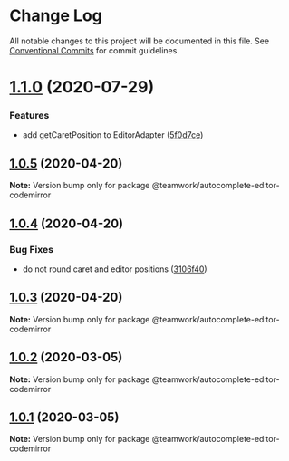 # Change Log

All notable changes to this project will be documented in this file.
See [Conventional Commits](https://conventionalcommits.org) for commit guidelines.

# [1.1.0](https://github.com/Teamwork/autocomplete/compare/@teamwork/autocomplete-editor-codemirror@1.0.5...@teamwork/autocomplete-editor-codemirror@1.1.0) (2020-07-29)


### Features

* add getCaretPosition to EditorAdapter ([5f0d7ce](https://github.com/Teamwork/autocomplete/commit/5f0d7ce3d5d75ceb578b23efdc855fca67c703d3))





## [1.0.5](https://github.com/Teamwork/autocomplete/compare/@teamwork/autocomplete-editor-codemirror@1.0.4...@teamwork/autocomplete-editor-codemirror@1.0.5) (2020-04-20)

**Note:** Version bump only for package @teamwork/autocomplete-editor-codemirror





## [1.0.4](https://github.com/Teamwork/autocomplete/compare/@teamwork/autocomplete-editor-codemirror@1.0.3...@teamwork/autocomplete-editor-codemirror@1.0.4) (2020-04-20)


### Bug Fixes

* do not round caret and editor positions ([3106f40](https://github.com/Teamwork/autocomplete/commit/3106f400ec9a861d3ecbfce4068fc62e3cdab76b))





## [1.0.3](https://github.com/Teamwork/autocomplete/compare/@teamwork/autocomplete-editor-codemirror@1.0.2...@teamwork/autocomplete-editor-codemirror@1.0.3) (2020-04-20)

**Note:** Version bump only for package @teamwork/autocomplete-editor-codemirror





## [1.0.2](https://github.com/Teamwork/autocomplete/compare/@teamwork/autocomplete-editor-codemirror@1.0.1...@teamwork/autocomplete-editor-codemirror@1.0.2) (2020-03-05)

**Note:** Version bump only for package @teamwork/autocomplete-editor-codemirror





## [1.0.1](https://github.com/Teamwork/autocomplete/compare/@teamwork/autocomplete-editor-codemirror@1.0.0...@teamwork/autocomplete-editor-codemirror@1.0.1) (2020-03-05)

**Note:** Version bump only for package @teamwork/autocomplete-editor-codemirror
